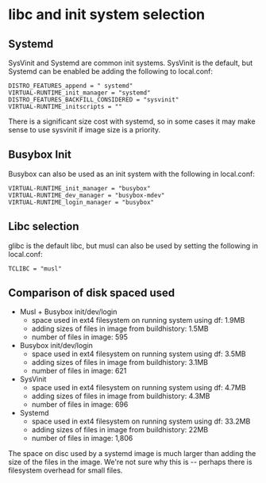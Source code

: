 # libc and init system selection

## Systemd

SysVinit and Systemd are common init systems. SysVinit is the default, but Systemd can
be enabled be adding the following to local.conf:

```
DISTRO_FEATURES_append = " systemd"
VIRTUAL-RUNTIME_init_manager = "systemd"
DISTRO_FEATURES_BACKFILL_CONSIDERED = "sysvinit"
VIRTUAL-RUNTIME_initscripts = ""
```

There is a significant size cost with systemd, so in some cases it may make sense to
use sysvinit if image size is a priority.

## Busybox Init

Busybox can also be used as an init system with the following in local.conf:

```
VIRTUAL-RUNTIME_init_manager = "busybox"
VIRTUAL-RUNTIME_dev_manager = "busybox-mdev"
VIRTUAL-RUNTIME_login_manager = "busybox"
```

## Libc selection

glibc is the default libc, but musl can also be used by setting the following in
local.conf:

```
TCLIBC = "musl"
```

## Comparison of disk spaced used

* Musl + Busybox init/dev/login
  * space used in ext4 filesystem on running system using df: 1.9MB
  * adding sizes of files in image from buildhistory: 1.5MB
  * number of files in image: 595
* Busybox init/dev/login
  * space used in ext4 filesystem on running system using df: 3.5MB
  * adding sizes of files in image from buildhistory: 3.1MB
  * number of files in image: 621
* SysVinit
  * space used in ext4 filesystem on running system using df: 4.7MB
  * adding sizes of files in image from buildhistory: 4.3MB
  * number of files in image: 696
* Systemd
  * space used in ext4 filesystem on running system using df: 33.2MB
  * adding sizes of files in image from buildhistory: 22MB
  * number of files in image: 1,806

The space on disc used by a systemd image is much larger than adding the size of
the files in the image. We're not sure why this is -- perhaps there is filesystem
overhead for small files.
